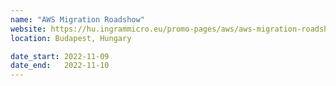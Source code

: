 ```yaml
---
name: "AWS Migration Roadshow"
website: https://hu.ingrammicro.eu/promo-pages/aws/aws-migration-roadshow
location: Budapest, Hungary

date_start: 2022-11-09
date_end:   2022-11-10
---
```

